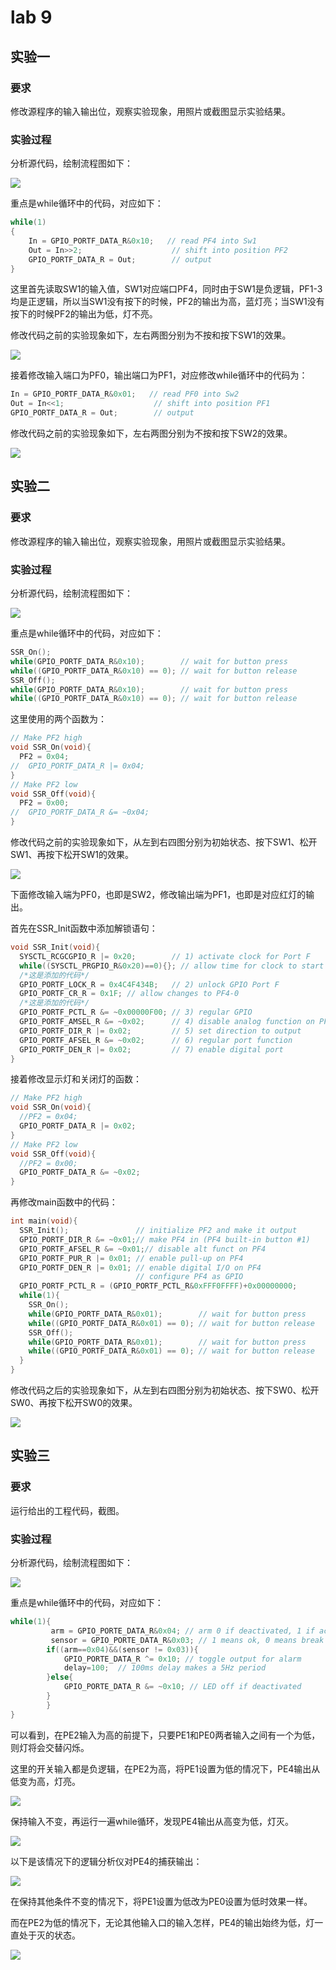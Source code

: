 
# lab 9

## 实验一

### 要求

修改源程序的输入输出位，观察实验现象，用照片或截图显示实验结果。

### 实验过程

分析源代码，绘制流程图如下：

![](./images/1.png)

重点是while循环中的代码，对应如下：

```c
while(1)
{
    In = GPIO_PORTF_DATA_R&0x10;   // read PF4 into Sw1
    Out = In>>2;                    // shift into position PF2
    GPIO_PORTF_DATA_R = Out;        // output 
}
```

这里首先读取SW1的输入值，SW1对应端口PF4，同时由于SW1是负逻辑，PF1-3均是正逻辑，所以当SW1没有按下的时候，PF2的输出为高，蓝灯亮；当SW1没有按下的时候PF2的输出为低，灯不亮。

修改代码之前的实验现象如下，左右两图分别为不按和按下SW1的效果。

![](./images/2.png)

接着修改输入端口为PF0，输出端口为PF1，对应修改while循环中的代码为：

```c
In = GPIO_PORTF_DATA_R&0x01;   // read PF0 into Sw2
Out = In<<1;                    // shift into position PF1
GPIO_PORTF_DATA_R = Out;        // output 
```

修改代码之前的实验现象如下，左右两图分别为不按和按下SW2的效果。

![](./images/3.png)

## 实验二

### 要求

修改源程序的输入输出位，观察实验现象，用照片或截图显示实验结果。

### 实验过程

分析源代码，绘制流程图如下：

![](./images/4.png)

重点是while循环中的代码，对应如下：

```c
SSR_On();
while(GPIO_PORTF_DATA_R&0x10);        // wait for button press
while((GPIO_PORTF_DATA_R&0x10) == 0); // wait for button release
SSR_Off();
while(GPIO_PORTF_DATA_R&0x10);        // wait for button press
while((GPIO_PORTF_DATA_R&0x10) == 0); // wait for button release
```

这里使用的两个函数为：

```c
// Make PF2 high
void SSR_On(void){
  PF2 = 0x04;
//  GPIO_PORTF_DATA_R |= 0x04;
}
// Make PF2 low
void SSR_Off(void){
  PF2 = 0x00;
//  GPIO_PORTF_DATA_R &= ~0x04;
}
```

修改代码之前的实验现象如下，从左到右四图分别为初始状态、按下SW1、松开SW1、再按下松开SW1的效果。

![](./images/5.png)

下面修改输入端为PF0，也即是SW2，修改输出端为PF1，也即是对应红灯的输出。

首先在SSR_Init函数中添加解锁语句：

```c
void SSR_Init(void){ 
  SYSCTL_RCGCGPIO_R |= 0x20;        // 1) activate clock for Port F
  while((SYSCTL_PRGPIO_R&0x20)==0){}; // allow time for clock to start
  /*这是添加的代码*/
  GPIO_PORTF_LOCK_R = 0x4C4F434B;   // 2) unlock GPIO Port F
  GPIO_PORTF_CR_R = 0x1F; // allow changes to PF4-0
  /*这是添加的代码*/
  GPIO_PORTF_PCTL_R &= ~0x00000F00; // 3) regular GPIO
  GPIO_PORTF_AMSEL_R &= ~0x02;      // 4) disable analog function on PF2
  GPIO_PORTF_DIR_R |= 0x02;         // 5) set direction to output
  GPIO_PORTF_AFSEL_R &= ~0x02;      // 6) regular port function
  GPIO_PORTF_DEN_R |= 0x02;         // 7) enable digital port
}
```

接着修改显示灯和关闭灯的函数：

```c
// Make PF2 high
void SSR_On(void){
  //PF2 = 0x04;
  GPIO_PORTF_DATA_R |= 0x02;
}
// Make PF2 low
void SSR_Off(void){
  //PF2 = 0x00;
  GPIO_PORTF_DATA_R &= ~0x02;
}
```

再修改main函数中的代码：

```c
int main(void){
  SSR_Init();               // initialize PF2 and make it output
  GPIO_PORTF_DIR_R &= ~0x01;// make PF4 in (PF4 built-in button #1)
  GPIO_PORTF_AFSEL_R &= ~0x01;// disable alt funct on PF4
  GPIO_PORTF_PUR_R |= 0x01; // enable pull-up on PF4
  GPIO_PORTF_DEN_R |= 0x01; // enable digital I/O on PF4
                            // configure PF4 as GPIO
  GPIO_PORTF_PCTL_R = (GPIO_PORTF_PCTL_R&0xFFF0FFFF)+0x00000000;
  while(1){
    SSR_On();
    while(GPIO_PORTF_DATA_R&0x01);        // wait for button press
    while((GPIO_PORTF_DATA_R&0x01) == 0); // wait for button release
    SSR_Off();
    while(GPIO_PORTF_DATA_R&0x01);        // wait for button press
    while((GPIO_PORTF_DATA_R&0x01) == 0); // wait for button release
  }
}
```

修改代码之后的实验现象如下，从左到右四图分别为初始状态、按下SW0、松开SW0、再按下松开SW0的效果。

![](./images/6.png)

## 实验三

### 要求

运行给出的工程代码，截图。

### 实验过程

分析源代码，绘制流程图如下：

![](./images/7.png)

重点是while循环中的代码，对应如下：

```c
while(1){
		 arm = GPIO_PORTE_DATA_R&0x04; // arm 0 if deactivated, 1 if activated(PE2)
		 sensor = GPIO_PORTE_DATA_R&0x03; // 1 means ok, 0 means break in
		if((arm==0x04)&&(sensor != 0x03)){
			GPIO_PORTE_DATA_R ^= 0x10; // toggle output for alarm
			delay=100;  // 100ms delay makes a 5Hz period
		}else{
			GPIO_PORTE_DATA_R &= ~0x10; // LED off if deactivated
		}
		}
}
```

可以看到，在PE2输入为高的前提下，只要PE1和PE0两者输入之间有一个为低，则灯将会交替闪烁。

这里的开关输入都是负逻辑，在PE2为高，将PE1设置为低的情况下，PE4输出从低变为高，灯亮。

![](./images/8.png)

保持输入不变，再运行一遍while循环，发现PE4输出从高变为低，灯灭。

![](./images/9.png)

以下是该情况下的逻辑分析仪对PE4的捕获输出：

![](./images/11.png)

在保持其他条件不变的情况下，将PE1设置为低改为PE0设置为低时效果一样。

而在PE2为低的情况下，无论其他输入口的输入怎样，PE4的输出始终为低，灯一直处于灭的状态。

![](./images/10.png)











